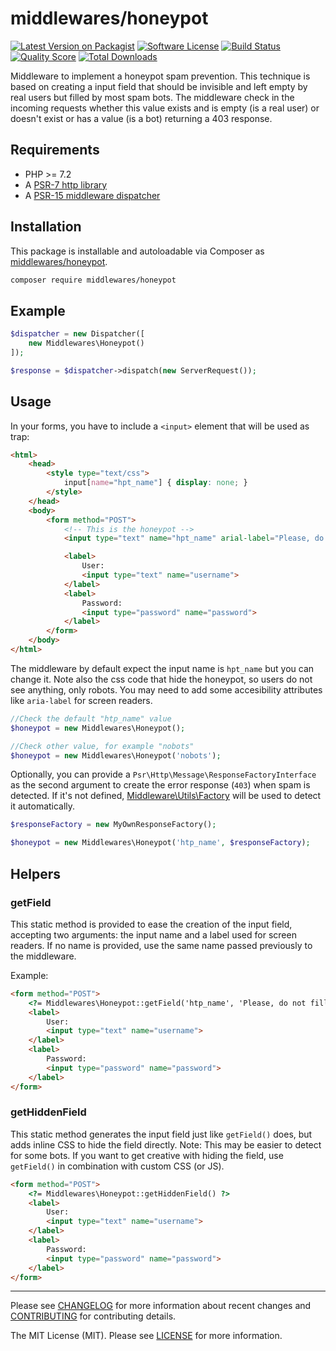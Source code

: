 # middlewares/honeypot

[![Latest Version on Packagist][ico-version]][link-packagist]
[![Software License][ico-license]](LICENSE)
[![Build Status][ico-travis]][link-travis]
[![Quality Score][ico-scrutinizer]][link-scrutinizer]
[![Total Downloads][ico-downloads]][link-downloads]

Middleware to implement a honeypot spam prevention. This technique is based on creating a input field that should be invisible and left empty by real users but filled by most spam bots. The middleware check in the incoming requests whether this value exists and is empty (is a real user) or doesn't exist or has a value (is a bot) returning a 403 response.

## Requirements

* PHP >= 7.2
* A [PSR-7 http library](https://github.com/middlewares/awesome-psr15-middlewares#psr-7-implementations)
* A [PSR-15 middleware dispatcher](https://github.com/middlewares/awesome-psr15-middlewares#dispatcher)

## Installation

This package is installable and autoloadable via Composer as [middlewares/honeypot](https://packagist.org/packages/middlewares/honeypot).

```sh
composer require middlewares/honeypot
```

## Example

```php
$dispatcher = new Dispatcher([
	new Middlewares\Honeypot()
]);

$response = $dispatcher->dispatch(new ServerRequest());
```

## Usage

In your forms, you have to include a `<input>` element that will be used as trap:

```html
<html>
    <head>
        <style type="text/css">
            input[name="hpt_name"] { display: none; }
        </style>
    </head>
    <body>
        <form method="POST">
            <!-- This is the honeypot -->
            <input type="text" name="hpt_name" arial-label="Please, do not fill this input">

            <label>
                User:
                <input type="text" name="username">
            </label>
            <label>
                Password:
                <input type="password" name="password">
            </label>
        </form>
    </body>
</html>
```

The middleware by default expect the input name is `hpt_name` but you can change it. Note also the css code that hide the honeypot, so users do not see anything, only robots. You may need to add some accesibility attributes like `aria-label` for screen readers.

```php
//Check the default "htp_name" value
$honeypot = new Middlewares\Honeypot();

//Check other value, for example "nobots"
$honeypot = new Middlewares\Honeypot('nobots');
```

Optionally, you can provide a `Psr\Http\Message\ResponseFactoryInterface` as the second argument to create the error response (`403`) when spam is detected. If it's not defined, [Middleware\Utils\Factory](https://github.com/middlewares/utils#factory) will be used to detect it automatically.

```php
$responseFactory = new MyOwnResponseFactory();

$honeypot = new Middlewares\Honeypot('htp_name', $responseFactory);
```

## Helpers

### getField

This static method is provided to ease the creation of the input field, accepting two arguments: the input name and a label used for screen readers. If no name is provided, use the same name passed previously to the middleware.

Example:

```html
<form method="POST">
    <?= Middlewares\Honeypot::getField('htp_name', 'Please, do not fill this input') ?>
    <label>
        User:
        <input type="text" name="username">
    </label>
    <label>
        Password:
        <input type="password" name="password">
    </label>
</form>
```

### getHiddenField

This static method generates the input field just like `getField()` does, but adds inline CSS to hide the field directly. Note: This may be easier to detect for some bots.
If you want to get creative with hiding the field, use `getField()` in combination with custom CSS (or JS).

```html
<form method="POST">
    <?= Middlewares\Honeypot::getHiddenField() ?>
    <label>
        User:
        <input type="text" name="username">
    </label>
    <label>
        Password:
        <input type="password" name="password">
    </label>
</form>
```

---

Please see [CHANGELOG](CHANGELOG.md) for more information about recent changes and [CONTRIBUTING](CONTRIBUTING.md) for contributing details.

The MIT License (MIT). Please see [LICENSE](LICENSE) for more information.

[ico-version]: https://img.shields.io/packagist/v/middlewares/honeypot.svg?style=flat-square
[ico-license]: https://img.shields.io/badge/license-MIT-brightgreen.svg?style=flat-square
[ico-travis]: https://img.shields.io/travis/middlewares/honeypot/master.svg?style=flat-square
[ico-scrutinizer]: https://img.shields.io/scrutinizer/g/middlewares/honeypot.svg?style=flat-square
[ico-downloads]: https://img.shields.io/packagist/dt/middlewares/honeypot.svg?style=flat-square

[link-packagist]: https://packagist.org/packages/middlewares/honeypot
[link-travis]: https://travis-ci.org/middlewares/honeypot
[link-scrutinizer]: https://scrutinizer-ci.com/g/middlewares/honeypot
[link-downloads]: https://packagist.org/packages/middlewares/honeypot
